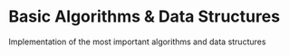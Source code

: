 # Basic Algorithms & Data Structures
Implementation of the most important algorithms and data structures
